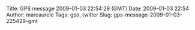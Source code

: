 Title: GPS message 2009-01-03 22:54:29 (GMT)
Date: 2009-01-03 22:54
Author: marcaurele
Tags: gps, twitter
Slug: gps-message-2009-01-03-225429-gmt

<!--break-->

<div class="gmap" id="gmap_20090103_145429">
</div>


